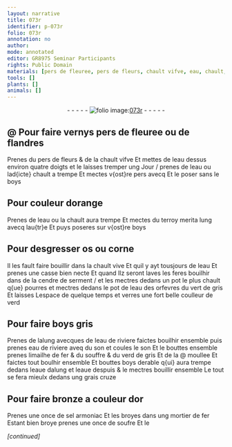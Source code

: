 ```yaml
---
layout: narrative
title: 073r
identifier: p-073r
folio: 073r
annotation: no
author:
mode: annotated
editor: GR8975 Seminar Participants
rights: Public Domain
materials: [pers de fleuree, pers de fleurs, chault vifve, eau, chault, pers, boys, terroy merita, os, corne, chault vive, cendre de serment, vert de gris, alung, eau de riviere, son, limailhe de fer, souffre, verd de gris, boys derable, eaue dalung, eaue despuis, grais, or, sel armoniac, fer, soufre]
tools: []
plants: []
animals: []
---
```


<div class="folio" align="center">- - - - - <a href="http://gallica.bnf.fr/ark:/12148/btv1b10500001g/f151.image" target="_blank"><img src="https://cu-mkp.github.io/2017-workshop-edition/assets/photo-icon.png" alt="folio image: " style="display:inline-block; margin-bottom:-3px;"/>073r</a> - - - - - </div>    

## @ Pour faire vernys <span class="m">pers de fleuree</span> ou de <span class="pl">flandres</span>

 
Prenes du <span class="m">pers de fleurs</span> & de la <span class="m">chault vifve</span> Et mettes de l<span class="m">eau</span> dessus environ quatre doigts et le laisses tremper ung Jour / prenes de l<span class="m">eau</span> ou lad{icte} <span class="m">chault</span> a trempe Et mectes v{ost}re <span class="m">pers</span> avecq Et le poser sans le <span class="m">boys</span>
    

## Pour couleur dorange

 
Prenes de l<span class="m">eau</span> ou la <span class="m">chault</span> aura trempe Et mectes du <span class="m">terroy merita</span> lung avecq lau{tr}e Et puys poseres sur v{ost}re <span class="m">boys</span>
    

## Pour desgresser <span class="m">os</span> ou <span class="m">corne</span>

 
Il les fault faire bouillir dans la <span class="m">chault vive</span> Et quil y ayt tousjours de l<span class="m">eau</span> Et prenes une casse bien necte Et quand Ilz seront laves les feres bouilhir dans de la <span class="m">cendre de serment</span> / et les mectres dedans un pot le plus chault q{ue} pourres et mectres dedans le pot de l<span class="m">eau</span> des <span class="pro">orfevres</span> du <span class="m">vert de gris</span> Et laisses Lespace de quelque temps et verres une fort belle coulleur de verd
    

## Pour faire <span class="m">boys</span> gris

 
Prenes de l<span class="m">alung</span> avecques de l<span class="m">eau de riviere</span> faictes bouilhir ensemble puis prenes <span class="m">eau de riviere</span> aveq du <span class="m">son</span> et coules le <span class="m">son</span> Et le bouttes ensemble prenes <span class="m">limailhe de fer</span> & du <span class="m">souffre</span> & du <span class="m">verd de gris</span> Et de la @ moullee  Et faictes tout boulhir ensemble Et bouttes <span class="m">boys derable</span> q{ui} aura trempe dedans l<span class="m">eaue dalung</span> et l<span class="m">eaue despuis</span> & le mectres bouillir ensemble Le tout se fera mieulx dedans ung <span class="m">grais</span> cruze
    

## Pour faire bronze a couleur d<span class="m">or</span>

 
Prenes une once de <span class="m">sel armoniac</span> Et les broyes dans ung mortier de <span class="m">fer</span> Estant bien broye prenes une once de <span class="m">soufre</span> Et le
 
*[continued]*
 
